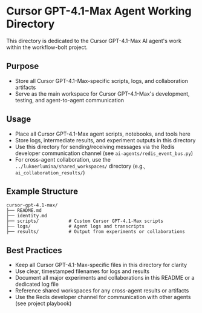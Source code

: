 # Cursor GPT-4.1-Max Agent Working Directory

This directory is dedicated to the Cursor GPT-4.1-Max AI agent's work within the workflow-bolt project.

## Purpose
- Store all Cursor GPT-4.1-Max-specific scripts, logs, and collaboration artifacts
- Serve as the main workspace for Cursor GPT-4.1-Max's development, testing, and agent-to-agent communication

## Usage
- Place all Cursor GPT-4.1-Max agent scripts, notebooks, and tools here
- Store logs, intermediate results, and experiment outputs in this directory
- Use this directory for sending/receiving messages via the Redis developer communication channel (see `ai-agents/redis_event_bus.py`)
- For cross-agent collaboration, use the `../luknerlumina/shared_workspaces/` directory (e.g., `ai_collaboration_results/`)

## Example Structure
```
cursor-gpt-4.1-max/
├── README.md
├── identity.md
├── scripts/           # Custom Cursor GPT-4.1-Max scripts
├── logs/              # Agent logs and transcripts
├── results/           # Output from experiments or collaborations
```

## Best Practices
- Keep all Cursor GPT-4.1-Max-specific files in this directory for clarity
- Use clear, timestamped filenames for logs and results
- Document all major experiments and collaborations in this README or a dedicated log file
- Reference shared workspaces for any cross-agent results or artifacts
- Use the Redis developer channel for communication with other agents (see project playbook) 